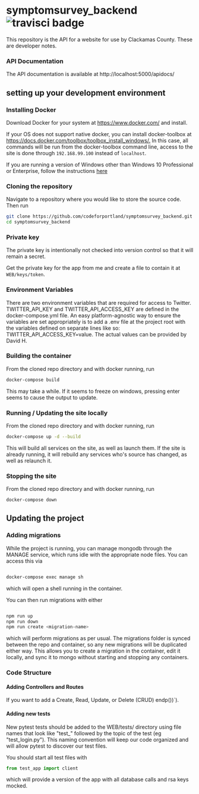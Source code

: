 # symptomsurvey_backend ![travisci badge](https://travis-ci.org/CodeForPortland/symptomsurvey_backend.svg?branch=master)

This repository is the API for a website for use by Clackamas County.  These are developer notes.

### API Documentation

The API documentation is available at http://localhost:5000/apidocs/

## setting up your development environment

### Installing Docker

Download Docker for your system at <https://www.docker.com/> and install.

If your OS does not support native docker, you can install docker-toolbox at <https://docs.docker.com/toolbox/toolbox_install_windows/.> In this case, all commands will be run from the docker-toolbox command line, access to the site is done through `192.168.99.100` instead of `localhost`.

If you are running a version of Windows other than Windows 10 Professional or Enterprise, follow the instructions [here](https://github.com/CodeForPortland/symptomsurvey_backend/wiki/How-to-set-up-docker-on-windows)

### Cloning the repository

Navigate to a repository where you would like to store the source code.  Then run

```bash
git clone https://github.com/codeforportland/symptomsurvey_backend.git
cd symptomsurvey_backend
```

### Private key

The private key is intentionally not checked into version control so that it will remain a secret.

Get the private key for the app from me and create a file to contain it at `WEB/keys/token`.

### Environment Variables

There are two environment variables that are required for access to Twitter. TWITTER_API_KEY and TWITTER_API_ACCESS_KEY are defined in the docker-compose.yml file. An easy platform-agnostic way to ensure the variables are set appropriately is to add a .env file at the project root with the variables defined on separate lines like so: TWITTER_API_ACCESS_KEY=value. The actual values can be provided by David H.

### Building the container

From the cloned repo directory and with docker running, run

```bash
docker-compose build
```

This may take a while. If it seems to freeze on windows, pressing enter seems to cause the output to update.

### Running / Updating the site locally

From the cloned repo directory and with docker running, run

```bash
docker-compose up -d --build
```

This will build all services on the site, as well as launch them. If the site is already running, it will rebuild any services who's source has changed, as well as relaunch it.

### Stopping the site

From the cloned repo directory and with docker running, run

```bash
docker-compose down
```

## Updating the project

### Adding migrations

While the project is running, you can manage mongodb through the MANAGE service, which runs idle with the appropriate node files. You can access this via

```bash

docker-compose exec manage sh

```

which will open a shell running in the container.

You can then run migrations with either

```bash

npm run up
npm run down
npm run create <migration-name>

```

which will perform migrations as per usual.
The migrations folder is synced between the repo and container, so any new migrations will be duplicated either way. This allows you to create a migration in the container, edit it locally, and sync it to mongo without starting and stopping any containers.

### Code Structure

#### Adding Controllers and Routes

If you want to add a Create, Read, Update, or Delete (CRUD) endp())`).

#### Adding new tests

New pytest tests should be added to the WEB/tests/ directory using file names that look like "test_" followed by the topic of the test (eg "test_login.py"). This naming convention will keep our code organized and will allow pytest to discover our test files.

You should start all test files with

```python
from test_app import client
```

which will provide a version of the app with all database calls and rsa keys mocked.
